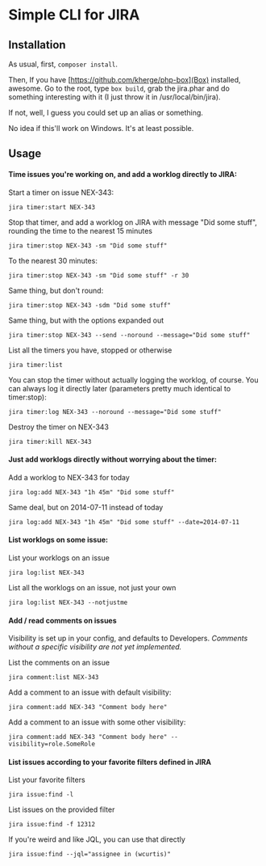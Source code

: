 Simple CLI for JIRA
===================
## Installation

As usual, first, `composer install`.

Then, If you have [https://github.com/kherge/php-box](Box) installed, awesome. Go to the root, type `box build`, grab the jira.phar and do something interesting with it (I just throw it in /usr/local/bin/jira).

If not, well, I guess you could set up an alias or something.

No idea if this'll work on Windows. It's at least possible.

## Usage

#### Time issues you're working on, and add a worklog directly to JIRA:

Start a timer on issue NEX-343:

    jira timer:start NEX-343

Stop that timer, and add a worklog on JIRA with message "Did some stuff", rounding the time to the nearest 15 minutes

    jira timer:stop NEX-343 -sm "Did some stuff"

To the nearest 30 minutes:

    jira timer:stop NEX-343 -sm "Did some stuff" -r 30

Same thing, but don't round:

    jira timer:stop NEX-343 -sdm "Did some stuff"

Same thing, but with the options expanded out

    jira timer:stop NEX-343 --send --noround --message="Did some stuff"

List all the timers you have, stopped or otherwise

    jira timer:list

You can stop the timer without actually logging the worklog, of course. You can always log it directly later (parameters pretty much identical to timer:stop):

    jira timer:log NEX-343 --noround --message="Did some stuff"

Destroy the timer on NEX-343

    jira timer:kill NEX-343

#### Just add worklogs directly without worrying about the timer:

Add a worklog to NEX-343 for today

    jira log:add NEX-343 "1h 45m" "Did some stuff"

Same deal, but on 2014-07-11 instead of today

    jira log:add NEX-343 "1h 45m" "Did some stuff" --date=2014-07-11

#### List worklogs on some issue:

List your worklogs on an issue

    jira log:list NEX-343

List all the worklogs on an issue, not just your own

    jira log:list NEX-343 --notjustme
   
#### Add / read comments on issues 

Visibility is set up in your config, and defaults to Developers. *Comments without a specific visibility are not yet implemented.*
 
List the comments on an issue 

    jira comment:list NEX-343

Add a comment to an issue with default visibility:

    jira comment:add NEX-343 "Comment body here"

Add a comment to an issue with some other visibility:

    jira comment:add NEX-343 "Comment body here" --visibility=role.SomeRole

#### List issues according to your favorite filters defined in JIRA

List your favorite filters

    jira issue:find -l

List issues on the provided filter

    jira issue:find -f 12312

If you're weird and like JQL, you can use that directly

    jira issue:find --jql="assignee in (wcurtis)"
